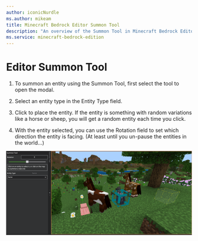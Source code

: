 ```yaml
---
author: iconicNurdle
ms.author: mikeam
title: Minecraft Bedrock Editor Summon Tool
description: "An overview of the Summon Tool in Minecraft Bedrock Editor"
ms.service: minecraft-bedrock-edition
---
```


# Editor Summon Tool

1. To summon an entity using the Summon Tool, first select the tool to open the modal.

1. Select an entity type in the Entity Type field.

1. Click to place the entity. If the entity is something with random variations like a horse or sheep, you will get a random entity each time you click.

1. With the entity selected, you can use the Rotation field to set which direction the entity is facing. (At least until you un-pause the entities in the world...)

![Image of a world with a pig and 3 horses summoned.](Media/editor_summon_tool_v06.png)
